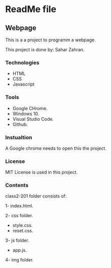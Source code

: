# ReadMe file

## Webpage


This is a a project to programm a webpage.

This project is done by: Sahar Zahran.

### Technologies

* HTML
* CSS
* Javascript

### Tools

* Google CHrome.
* Windows 10.
* Visual Studio Code.
* Github.

### Instualtion

A Google chrome needs to open this the project.

### License

MIT License is used in this project.

### Contents

class2-201 folder consists of:

1- index.html.

2- css folder.
* style.css.
* reset.css.

3- js folder.
* app.js.

4- img folder.




